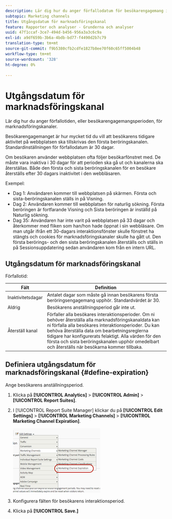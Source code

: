 ```yaml
---
description: Lär dig hur du anger förfallodatum för besökarengagemang i marknadsföringskanaler.
subtopic: Marketing channels
title: Utgångsdatum för marknadsföringskanal
feature: Rapporter och analyser - Grunderna och analyser
uuid: 47f1ccaf-3ce7-494d-b456-956a3a3c6c9a
exl-id: a9df659b-3b6a-4bdb-bd77-f4490d2b7c79
translation-type: tm+mt
source-git-commit: f9b5380cfb2cdfe1827b8ee70f60c65ff5004b48
workflow-type: tm+mt
source-wordcount: '328'
ht-degree: 0%

---
```


# Utgångsdatum för marknadsföringskanal

Lär dig hur du anger förfallotiden, eller besökarengagemangsperioden, för marknadsföringskanaler.

Besökarengagemanget är hur mycket tid du vill att besökarens tidigare aktivitet på webbplatsen ska tillskrivas den första beröringskanalen. Standardinställningen för förfallodatum är 30 dagar.

Om besökaren använder webbplatsen ofta följer besökarfönstret med. De måste vara inaktiva i 30 dagar för att perioden ska gå ut och kanalerna ska återställas. Både den första och sista beröringskanalen för en besökare återställs efter 30 dagars inaktivitet i den webbläsaren.

Exempel:

* Dag 1: Användaren kommer till webbplatsen på skärmen. Första och sista-beröringskanalen ställs in på Visning.
* Dag 2: Användaren kommer till webbplatsen för naturlig sökning. Första beröringen är fortfarande Visning och Sista beröringen är inställd på Naturlig sökning.
* Dag 35: Användaren har inte varit på webbplatsen på 33 dagar och återkommer med fliken som han/hon hade öppnat i sin webbläsare. Om man utgår ifrån ett 30-dagars interaktionsfönster skulle fönstret ha stängts och cookies för marknadsföringskanaler skulle ha gått ut. Den första berörings- och den sista beröringskanalen återställs och ställs in på Sessionsuppdatering sedan användaren kom från en intern URL.

## Utgångsdatum för marknadsföringskanal

Förfallotid:

| Fält | Definition |
|--- |--- |
| Inaktivitetsdagar | Antalet dagar som måste gå innan besökarens första beröringsengagemang upphör. Standardvärdet är 30. |
| Aldrig | Besökarens anställningsperiod går inte ut. |
| Återställ kanal | Förfaller alla besökares interaktionsperioder.  Om ni behöver återställa alla marknadsföringskanaldata kan ni förfalla alla besökares interaktionsperioder. Du kan behöva återställa data om bearbetningsreglerna tidigare har konfigurerats felaktigt. Alla värden för den första och sista beröringskanalen upphör omedelbart och återställs när besökarna kommer tillbaka. |

## Definiera utgångsdatum för marknadsföringskanal {#define-expiration}

Ange besökarens anställningsperiod.

1. Klicka på **[!UICONTROL Analytics]** > **[!UICONTROL Admin]** > **[!UICONTROL Report Suites]**.
2. I [!UICONTROL Report Suite Manager] klickar du på **[!UICONTROL Edit Settings]** > **[!UICONTROL Marketing Channels]** > **[!UICONTROL Marketing Channel Expiration]**.

   ![](assets/mchannel_expiration.png)

3. Konfigurera fälten för besökarens interaktionsperiod.
4. Klicka på **[!UICONTROL Save.]**
